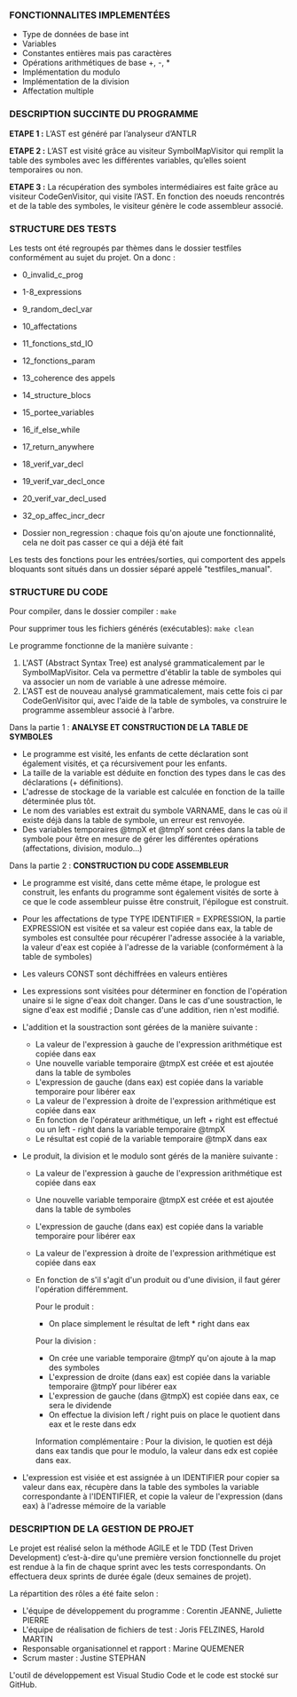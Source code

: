 
### FONCTIONNALITES IMPLEMENTÉES

* Type de données de base int
* Variables
* Constantes entières mais pas caractères
* Opérations arithmétiques de base +, -, *
* Implémentation du modulo
* Implémentation de la division
* Affectation multiple


### DESCRIPTION SUCCINTE DU PROGRAMME

**ETAPE 1 :**
L’AST est généré par l’analyseur d’ANTLR

**ETAPE 2 :**
L’AST est visité grâce au visiteur SymbolMapVisitor qui remplit la table des symboles avec les différentes variables, qu’elles soient temporaires ou non.

**ETAPE 3 :**
La récupération des symboles intermédiaires est faite grâce au visiteur CodeGenVisitor, qui visite l’AST. En fonction des noeuds rencontrés et de la table des symboles, le visiteur génère le code assembleur associé. 



### STRUCTURE DES TESTS

Les tests ont été regroupés par thèmes dans le dossier testfiles conformément au sujet du projet. On a donc :
- 0_invalid_c_prog
- 1-8_expressions
- 9_random_decl_var
- 10_affectations
- 11_fonctions_std_IO
- 12_fonctions_param
- 13_coherence des appels
- 14_structure_blocs
- 15_portee_variables
- 16_if_else_while
- 17_return_anywhere
- 18_verif_var_decl
- 19_verif_var_decl_once
- 20_verif_var_decl_used

- 32_op_affec_incr_decr

- Dossier non_regression : chaque fois qu'on ajoute une fonctionnalité, cela ne doit pas casser ce qui a déjà été fait

Les tests des fonctions pour les entrées/sorties, qui comportent des appels bloquants sont situés dans un dossier séparé appelé "testfiles_manual".


### STRUCTURE DU CODE

Pour compiler, dans le dossier compiler : `make`

Pour supprimer tous les fichiers générés (exécutables): `make clean`

Le programme fonctionne de la manière suivante : 
1. L'AST (Abstract Syntax Tree) est analysé grammaticalement par le SymbolMapVisitor. Cela va permettre d'établir la table de symboles qui va associer un nom de variable à une adresse mémoire.
2. L'AST est de nouveau analysé grammaticalement, mais cette fois ci par CodeGenVisitor qui, avec l'aide de la table de symboles, va construire le programme assembleur associé à l'arbre.

Dans la partie 1 : **ANALYSE ET CONSTRUCTION DE LA TABLE DE SYMBOLES**
- Le programme est visité, les enfants de cette déclaration sont également visités, et ça récursivement pour les enfants.
- La taille de la variable est déduite en fonction des types dans le cas des déclarations (+ définitions).
- L'adresse de stockage de la variable est calculée en fonction de la taille déterminée plus tôt.
- Le nom des variables est extrait du symbole VARNAME, dans le cas où il existe déjà dans la table de symbole, un erreur est renvoyée.
- Des variables temporaires @tmpX et @tmpY sont crées dans la table de symbole pour être en mesure de gérer les différentes opérations (affectations, division, modulo...)


Dans la partie 2 : **CONSTRUCTION DU CODE ASSEMBLEUR**
- Le programme est visité, dans cette même étape, le prologue est construit, les enfants du programme sont également visités de sorte à ce que le code assembleur puisse être construit, l'épilogue est construit.
- Pour les affectations de type TYPE IDENTIFIER = EXPRESSION, la partie EXPRESSION est visitée et sa valeur est copiée dans eax, la table de symboles est consultée pour récupérer l'adresse associée à la variable, la valeur d'eax est copiée à l'adresse de la variable (conformément à la table de symboles)
- Les valeurs CONST sont déchiffrées en valeurs entières
- Les expressions sont visitées pour déterminer en fonction de l'opération unaire si le signe d'eax doit changer. Dans le cas d'une soustraction, le signe d'eax est modifié ; Dansle cas d'une addition, rien n'est modifié.
- L'addition et la soustraction sont gérées de la manière suivante :
    - La valeur de l'expression à gauche de l'expression arithmétique est copiée dans eax
    - Une nouvelle variable temporaire @tmpX est créée et est ajoutée dans la table de symboles
    - L'expression de gauche (dans eax) est copiée dans la variable temporaire pour libérer eax
    - La valeur de l'expression à droite de l'expression arithmétique est copiée dans eax
    - En fonction de l'opérateur arithmétique, un left + right est effectué ou un left - right dans la variable temporaire @tmpX
    - Le résultat est copié de la variable temporaire @tmpX dans eax

- Le produit, la division et le modulo sont gérés de la manière suivante :
    - La valeur de l'expression à gauche de l'expression arithmétique est copiée dans eax
    - Une nouvelle variable temporaire @tmpX est créée et est ajoutée dans la table de symboles
    - L'expression de gauche (dans eax) est copiée dans la variable temporaire pour libérer eax
    - La valeur de l'expression à droite de l'expression arithmétique est copiée dans eax
    - En fonction de s'il s'agit d'un produit ou d'une division, il faut gérer l'opération différemment.

        Pour le produit : 
        - On place simplement le résultat de left * right dans eax

        Pour la division :
        - On crée une variable temporaire @tmpY qu'on ajoute à la map des symboles
        - L'expression de droite (dans eax) est copiée dans la variable temporaire @tmpY pour libérer eax
        - L'expression de gauche (dans @tmpX) est copiée dans eax, ce sera le dividende
        - On effectue la division left / right puis on place le quotient dans eax et le reste dans edx

        Information complémentaire : 
        Pour la division, le quotien est déjà dans eax tandis que pour le modulo, la valeur dans edx est copiée dans eax.

- L'expression est visiée et est assignée à un IDENTIFIER pour copier sa valeur dans eax, récupère dans la table des symboles la variable correspondante à l'IDENTIFIER, et copie la valeur de l'expression (dans eax) à l'adresse mémoire de la variable



### DESCRIPTION DE LA GESTION DE PROJET

Le projet est réalisé selon la méthode AGILE et le TDD (Test Driven Development) c’est-à-dire qu'une première version fonctionnelle du projet est rendue à la fin de chaque sprint avec les tests correspondants. On effectuera deux sprints de durée égale (deux semaines de projet).

La répartition des rôles a été faite selon : 
* L'équipe de développement du programme : Corentin JEANNE, Juliette PIERRE
* L'équipe de réalisation de fichiers de test : Joris FELZINES, Harold MARTIN
* Responsable organisationnel et rapport : Marine QUEMENER
* Scrum master : Justine STEPHAN


L'outil de développement est Visual Studio Code et le code est stocké sur GitHub.

